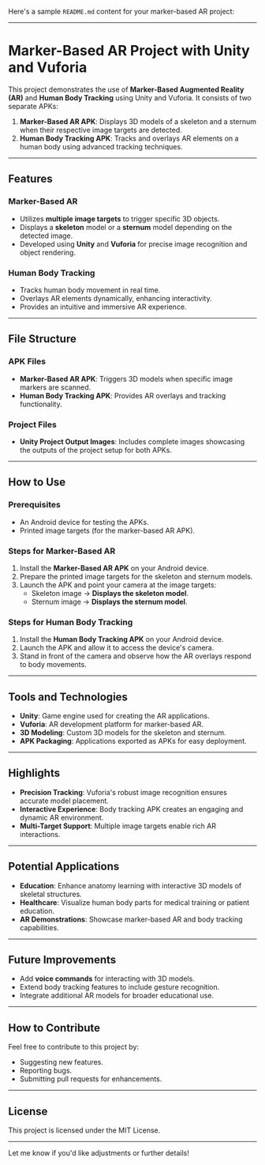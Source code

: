 
Here's a sample `README.md` content for your marker-based AR project:

---

# Marker-Based AR Project with Unity and Vuforia

This project demonstrates the use of **Marker-Based Augmented Reality (AR)** and **Human Body Tracking** using Unity and Vuforia. It consists of two separate APKs:

1. **Marker-Based AR APK**: Displays 3D models of a skeleton and a sternum when their respective image targets are detected.
2. **Human Body Tracking APK**: Tracks and overlays AR elements on a human body using advanced tracking techniques.

---

## Features

### Marker-Based AR
- Utilizes **multiple image targets** to trigger specific 3D objects.
- Displays a **skeleton** model or a **sternum** model depending on the detected image.
- Developed using **Unity** and **Vuforia** for precise image recognition and object rendering.

### Human Body Tracking
- Tracks human body movement in real time.
- Overlays AR elements dynamically, enhancing interactivity.
- Provides an intuitive and immersive AR experience.

---

## File Structure

### APK Files
- **Marker-Based AR APK**: Triggers 3D models when specific image markers are scanned.
- **Human Body Tracking APK**: Provides AR overlays and tracking functionality.

### Project Files

- **Unity Project Output Images**: Includes complete images showcasing the outputs of the project setup for both APKs.

---

## How to Use

### Prerequisites
- An Android device for testing the APKs.
- Printed image targets (for the marker-based AR APK).

### Steps for Marker-Based AR
1. Install the **Marker-Based AR APK** on your Android device.
2. Prepare the printed image targets for the skeleton and sternum models.
3. Launch the APK and point your camera at the image targets:
   - Skeleton image → **Displays the skeleton model**.
   - Sternum image → **Displays the sternum model**.

### Steps for Human Body Tracking
1. Install the **Human Body Tracking APK** on your Android device.
2. Launch the APK and allow it to access the device's camera.
3. Stand in front of the camera and observe how the AR overlays respond to body movements.

---

## Tools and Technologies

- **Unity**: Game engine used for creating the AR applications.
- **Vuforia**: AR development platform for marker-based AR.
- **3D Modeling**: Custom 3D models for the skeleton and sternum.
- **APK Packaging**: Applications exported as APKs for easy deployment.

---

## Highlights

- **Precision Tracking**: Vuforia's robust image recognition ensures accurate model placement.
- **Interactive Experience**: Body tracking APK creates an engaging and dynamic AR environment.
- **Multi-Target Support**: Multiple image targets enable rich AR interactions.

---

## Potential Applications

- **Education**: Enhance anatomy learning with interactive 3D models of skeletal structures.
- **Healthcare**: Visualize human body parts for medical training or patient education.
- **AR Demonstrations**: Showcase marker-based AR and body tracking capabilities.

---

## Future Improvements
- Add **voice commands** for interacting with 3D models.
- Extend body tracking features to include gesture recognition.
- Integrate additional AR models for broader educational use.

---

## How to Contribute
Feel free to contribute to this project by:
- Suggesting new features.
- Reporting bugs.
- Submitting pull requests for enhancements.

---

## License
This project is licensed under the MIT License. 

---

Let me know if you'd like adjustments or further details!
